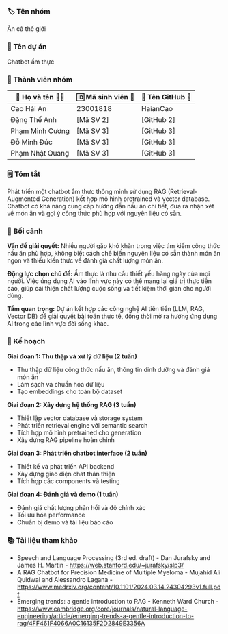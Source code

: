 ### 🏷️ Tên nhóm

Ăn cả thế giới

### 📝 Tên dự án

Chatbot ẩm thực

### 👥 Thành viên nhóm

| 👤 Họ và tên 🧑‍🎓 | 🆔 Mã sinh viên 🧾 | 🐙 Tên GitHub 🔗 |
| --------------- | ------------------ | ---------------- |
| Cao Hải An      | 23001818           | HaianCao         |
| Đặng Thế Anh    | [Mã SV 2]          | [GitHub 2]       |
| Phạm Minh Cương | [Mã SV 3]          | [GitHub 3]       |
| Đỗ Minh Đức     | [Mã SV 3]          | [GitHub 3]       |
| Phạm Nhật Quang | [Mã SV 3]          | [GitHub 3]       |

### 🗒️ Tóm tắt

Phát triển một chatbot ẩm thực thông minh sử dụng RAG (Retrieval-Augmented Generation) kết hợp mô hình pretrained và vector database. Chatbot có khả năng cung cấp hướng dẫn nấu ăn chi tiết, đưa ra nhận xét về món ăn và gợi ý công thức phù hợp với nguyên liệu có sẵn.

### 🎯 Bối cảnh

**Vấn đề giải quyết:** Nhiều người gặp khó khăn trong việc tìm kiếm công thức nấu ăn phù hợp, không biết cách chế biến nguyên liệu có sẵn thành món ăn ngon và thiếu kiến thức về đánh giá chất lượng món ăn.

**Động lực chọn chủ đề:** Ẩm thực là nhu cầu thiết yếu hàng ngày của mọi người. Việc ứng dụng AI vào lĩnh vực này có thể mang lại giá trị thực tiễn cao, giúp cải thiện chất lượng cuộc sống và tiết kiệm thời gian cho người dùng.

**Tầm quan trọng:** Dự án kết hợp các công nghệ AI tiên tiến (LLM, RAG, Vector DB) để giải quyết bài toán thực tế, đồng thời mở ra hướng ứng dụng AI trong các lĩnh vực đời sống khác.

### 🚀 Kế hoạch

**Giai đoạn 1: Thu thập và xử lý dữ liệu (2 tuần)**

- Thu thập dữ liệu công thức nấu ăn, thông tin dinh dưỡng và đánh giá món ăn
- Làm sạch và chuẩn hóa dữ liệu
- Tạo embeddings cho toàn bộ dataset

**Giai đoạn 2: Xây dựng hệ thống RAG (3 tuần)**

- Thiết lập vector database và storage system
- Phát triển retrieval engine với semantic search
- Tích hợp mô hình pretrained cho generation
- Xây dựng RAG pipeline hoàn chỉnh

**Giai đoạn 3: Phát triển chatbot interface (2 tuần)**

- Thiết kế và phát triển API backend
- Xây dựng giao diện chat thân thiện
- Tích hợp các components và testing

**Giai đoạn 4: Đánh giá và demo (1 tuần)**

- Đánh giá chất lượng phản hồi và độ chính xác
- Tối ưu hóa performance
- Chuẩn bị demo và tài liệu báo cáo

### 📚 Tài liệu tham khảo

- Speech and Language Processing (3rd ed. draft) - Dan Jurafsky and James H. Martin - https://web.stanford.edu/~jurafsky/slp3/
- A RAG Chatbot for Precision Medicine of Multiple Myeloma - Mujahid Ali Quidwai and Alessandro Lagana - https://www.medrxiv.org/content/10.1101/2024.03.14.24304293v1.full.pdf
- Emerging trends: a gentle introduction to RAG - Kenneth Ward Church - https://www.cambridge.org/core/journals/natural-language-engineering/article/emerging-trends-a-gentle-introduction-to-rag/4FF461F4066A0C16135F2D2849E3356A
